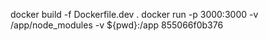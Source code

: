 docker build -f Dockerfile.dev .
docker run -p 3000:3000 -v /app/node_modules -v ${pwd}:/app 855066f0b376